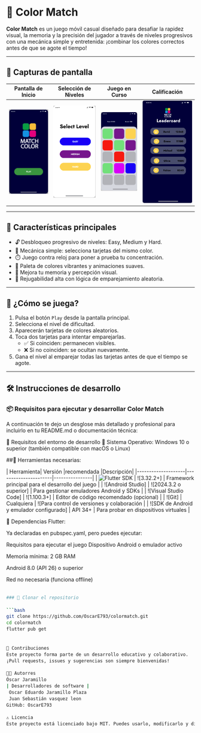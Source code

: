 # 🎨 Color Match

**Color Match** es un juego móvil casual diseñado para desafiar la rapidez visual, la memoria y la precisión del jugador a través de niveles progresivos con una mecánica simple y entretenida: ¡combinar los colores correctos antes de que se agote el tiempo!

---

## 📱 Capturas de pantalla

| Pantalla de Inicio | Selección de Niveles | Juego en Curso | Calificación |
|--------------------|----------------------|----------------|----------------|
| ![Inicio](assets/images/Inicio.png) | ![Niveles](assets/images/Niveles.png) | ![Juego](assets/images/Juego.png) |![Calificación](assets/images/Leaderoard.png) |

---

## 🎯 Características principales

- 🔓 Desbloqueo progresivo de niveles: Easy, Medium y Hard.
- 🎯 Mecánica simple: selecciona tarjetas del mismo color.
- ⏱️ Juego contra reloj para poner a prueba tu concentración.
- 🌈 Paleta de colores vibrantes y animaciones suaves.
- 🧠 Mejora tu memoria y percepción visual.
- 🔁 Rejugabilidad alta con lógica de emparejamiento aleatoria.

---

## 🧠 ¿Cómo se juega?

1. Pulsa el botón `Play` desde la pantalla principal.
2. Selecciona el nivel de dificultad.
3. Aparecerán tarjetas de colores aleatorios.
4. Toca dos tarjetas para intentar emparejarlas.
   - ✅ Si coinciden: permanecen visibles.
   - ❌ Si no coinciden: se ocultan nuevamente.
5. Gana el nivel al emparejar todas las tarjetas antes de que el tiempo se agote.

---

## 🛠️ Instrucciones de desarrollo

### 📦  Requisitos para ejecutar y desarrollar Color Match

A continuación te dejo un desglose más detallado y profesional para incluirlo en tu README.md o documentación técnica:

📌 Requisitos del entorno de desarrollo
🔹 Sistema Operativo:
Windows 10 o superior (también compatible con macOS o Linux)

##🔹 Herramientas necesarias:

| Herramienta|	Versión |recomendada	|Descripción|
|--------------------|----------------------|----------------|
| ![Flutter SDK]() |	![3.32.2+] |	Framework principal para el desarrollo del juego |
| ![Android Studio] |	![2024.3.2 o superior] |	Para gestionar emuladores Android y SDKs |
| ![Visual Studio Code] |	![1.100.3+] |	Editor de código recomendado (opcional) |
| ![Git] |	Cualquiera |	![Para control de versiones y colaboración |
| ![SDK de Android y emulador configurado] |	API 34+ |	Para probar en dispositivos virtuales |

🔹 Dependencias Flutter:

Ya declaradas en pubspec.yaml, pero puedes ejecutar:

Requisitos para ejecutar el juego
Dispositivo Android o emulador activo

Memoria mínima: 2 GB RAM

Android 8.0 (API 26) o superior

Red no necesaria (funciona offline)

```bash

### 🧪 Clonar el repositorio

```bash
git clone https://github.com/OscarE793/colormatch.git
cd colormatch
flutter pub get


🧠 Contribuciones
Este proyecto forma parte de un desarrollo educativo y colaborativo.
¡Pull requests, issues y sugerencias son siempre bienvenidas!

🧑‍💻 Autorres
Óscar Jaramillo
| Desarrolladores de software | 
 Oscar Eduardo Jaramillo Plaza 
 Juan Sebastián vasquez leon 
GitHub: OscarE793 

⚠️ Licencia
Este proyecto está licenciado bajo MIT. Puedes usarlo, modificarlo y distribuirlo libremente, siempre y cuando menciones al autor original.

